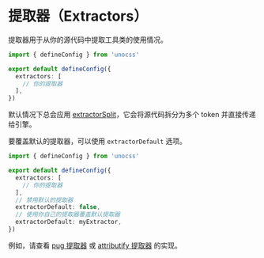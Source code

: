 # 提取器（Extractors）

提取器用于从你的源代码中提取工具类的使用情况。

```ts [uno.config.ts]
import { defineConfig } from 'unocss'

export default defineConfig({
  extractors: [
    // 你的提取器
  ],
})
```

默认情况下总会应用 [extractorSplit](https://github.com/unocss/unocss/blob/main/packages-engine/core/src/extractors/split.ts)，它会将源代码拆分为多个 token 并直接传递给引擎。

要覆盖默认的提取器，可以使用 `extractorDefault` 选项。

```ts [uno.config.ts]
import { defineConfig } from 'unocss'

export default defineConfig({
  extractors: [
    // 你的提取器
  ],
  // 禁用默认的提取器
  extractorDefault: false,
  // 使用你自己的提取器覆盖默认提取器
  extractorDefault: myExtractor,
})
```

例如，请查看 [pug 提取器](https://github.com/unocss/unocss/blob/main/packages-presets/extractor-pug/src/index.ts) 或 [attributify 提取器](https://github.com/unocss/unocss/blob/main/packages-presets/preset-attributify/src/extractor.ts) 的实现。